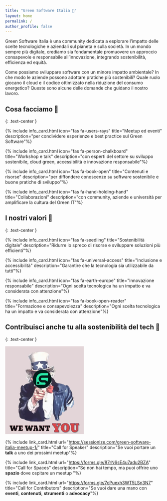```yaml
---
title: "Green Software Italia 🌱"
layout: home
permalink: /
author_profile: false
---
```

Green Software Italia è una community dedicata a esplorare l’impatto delle scelte tecnologiche e aziendali sul pianeta e sulla società. In un mondo sempre più digitale, crediamo sia fondamentale promuovere un approccio consapevole e responsabile all’innovazione, integrando sostenibilità, efficienza ed equità.

Come possiamo sviluppare software con un minore impatto ambientale? In che modo le aziende possono adottare pratiche più sostenibili? Quale ruolo giocano il cloud e il codice ottimizzato nella riduzione del consumo energetico? Queste sono alcune delle domande che guidano il nostro lavoro.

## Cosa facciamo 🚀 
{: .text-center }

<div class="card_list">
<div class="card_pair">
{% include info_card.html icon="fas fa-users-rays" title="Meetup ed eventi" description="per condividere esperienze e best practice sul Green Software"%}

{% include info_card.html icon="fas fa-person-chalkboard" title="Workshop e talk" description="con esperti del settore su sviluppo sostenibile, cloud green, accessibilità e innovazione responsabile"%}
</div>
<div class="card_pair">
{% include info_card.html icon="fas fa-book-open" title="Contenuti e risorse" description="per diffondere conoscenze su software sostenibile e buone pratiche di sviluppo"%}

{% include info_card.html icon="fas fa-hand-holding-hand" title="Collaborazioni" description="con community, aziende e università per amplificare la cultura del Green IT"%}
</div>
</div>

## I nostri valori 🎯
{: .text-center }

<div class="card_list">
<div class="card_pair">
{% include info_card.html icon="fas fa-seedling" title="Sostenibilità digitale" description="Ridurre lo spreco di risorse e sviluppare soluzioni più efficienti"%}

{% include info_card.html icon="fas fa-universal-access" title="Inclusione e accessibilità" description="Garantire che la tecnologia sia utilizzabile da tutti"%}
</div>
<div class="card_pair">
{% include info_card.html icon="fas fa-earth-europe" title="Innovazione responsabile" description="Ogni scelta tecnologica ha un impatto e va considerata con attenzione"%}

{% include info_card.html icon="fas fa-book-open-reader" title="Formazione e consapevolezza" description="Ogni scelta tecnologica ha un impatto e va considerata con attenzione"%}
</div>
</div>

## Contribuisci anche tu alla sostenibilità del tech 🫵
{: .text-center }

<div class="contrib_section">
<img style="display: inline-block; width: 50%; margin-right: auto;" src="/assets/images/we-want-you.webp" alt='Immagine con su scritto "We want you" e il logo della community Green Software Italia'/>
<div>

{% include link_card.html url="https://sessionize.com/green-software-italia-meetup-1/" title="Call for Speaker" description="Se vuoi portare un <strong>talk</strong> a uno dei prossimi meetup"%}

{% include link_card.html url="https://forms.gle/87rN6sE4u7adu2BZA" title="Call for Spaces" description="Se non hai tempo, ma puoi offrire uno <strong>spazio</strong> dove ospitare un meetup "%}

{% include link_card.html url="https://forms.gle/7cPuexh3WT5LSn3N7" title="Call for Contributors" description="Se vuoi dare una mano con <strong>eventi</strong>, <strong>contenuti</strong>, <strong>strumenti</strong> o <strong>advocacy</strong>"%}

</div>

</div>
